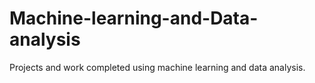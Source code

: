 # Machine-learning-and-Data-analysis

Projects and work completed using machine learning and data analysis.


